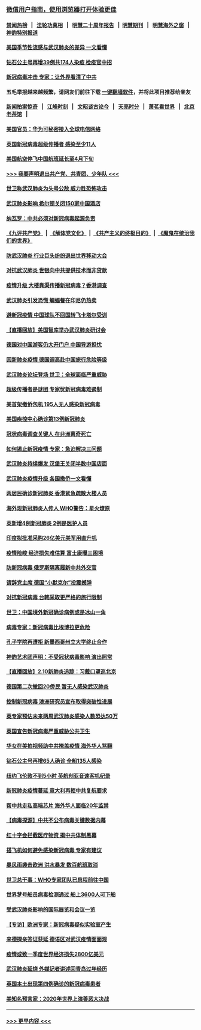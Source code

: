 ### [微信用户指南，使用浏览器打开体验更佳](https://github.com/gfw-breaker/banned-news1/blob/master/indexes/wechat-guide.md?t=0)
#### [禁闻热榜](热点新闻.md?t=0)  &nbsp;&nbsp;|&nbsp;&nbsp; [法轮功真相](https://github.com/gfw-breaker/truth/blob/master/README.md?t=0) &nbsp;&nbsp;|&nbsp;&nbsp; [明慧二十周年报告](https://github.com/gfw-breaker/mh-reports/blob/master/README.md?t=0) &nbsp;&nbsp;|&nbsp;&nbsp;[明慧期刊](https://github.com/gfw-breaker/mh-qikan) &nbsp;&nbsp;|&nbsp;&nbsp; [明慧海外之窗](https://github.com/gfw-breaker/mh-news/blob/master/README.md?t=0) &nbsp;&nbsp;|&nbsp;&nbsp; [神韵特别报道](https://github.com/gfw-breaker/mh-news/blob/master/shenyun.md?t=0)
#### [美国季节性流感与武汉肺炎的差异 一文看懂](../pages/nsc418/n11862428.md?t=02122122) 
#### [钻石公主号再增39例共174人染疫 检疫官中招](../pages/nsc418/n11862422.md?t=02122122) 
#### [新冠病毒冲击 专家：让外界看清了中共](../pages/nsc418/n11862280.md?t=02122122) 
#### 五毛举报越来越频繁，请网友们前往下载 [一键翻墙软件](https://github.com/gfw-breaker/ssr-accounts)，并将此项目推荐给亲友
#### [新闻拍案惊奇](https://github.com/gfw-breaker/banned-news1/blob/master/pages/link4.md) &nbsp;&nbsp;|&nbsp;&nbsp; [江峰时刻](https://github.com/gfw-breaker/banned-news1/blob/master/pages/link4.md) &nbsp;&nbsp;|&nbsp;&nbsp; [文昭谈古论今](https://github.com/gfw-breaker/banned-news1/blob/master/pages/link4.md) &nbsp;&nbsp;|&nbsp;&nbsp; [天亮时分](https://github.com/gfw-breaker/banned-news1/blob/master/pages/link4.md) &nbsp;&nbsp;|&nbsp;&nbsp; [萧茗看世界](https://github.com/gfw-breaker/banned-news1/blob/master/pages/link4.md) &nbsp;&nbsp;|&nbsp;&nbsp; [北京老茶馆](https://github.com/gfw-breaker/banned-news1/blob/master/pages/link4.md) &nbsp;&nbsp;|&nbsp;&nbsp; 
#### [美国官员：华为可秘密接入全球电信网络](../pages/nsc418/n11862122.md?t=02122122) 
#### [英国新冠病毒超级传播者 感染至少11人](../pages/nsc418/n11862023.md?t=02122122) 
#### [美国航空停飞中国航班延长至4月下旬](../pages/nsc418/n11861970.md?t=02122122) 
#### [>>> 我要声明退出共产党、共青团、少年队 <<<](https://github.com/begood0513/goodnews/blob/master/quit/letter.md) 
#### [世卫称武汉肺炎为头号公敌 威力胜恐怖攻击](../pages/nsc418/n11861982.md?t=02122122) 
#### [武汉肺炎影响 希尔顿关闭150家中国酒店](../pages/nsc418/n11859887.md?t=02122122) 
#### [纳瓦罗：中共必须对新冠病毒起源负责](../pages/nsc418/n11861810.md?t=02122122) 
#### [《九评共产党》](https://github.com/begood0513/9ping.md/blob/master/README.md) &nbsp;|&nbsp; [《解体党文化》](../../../../jtdwh.md/blob/master/README.md)  &nbsp;|&nbsp; [《共产主义的终极目的》](../../../../gczydzjmd.md/blob/master/README.md) &nbsp;|&nbsp; [《魔鬼在统治我们的世界》](../../../../mgztzwmdsj.md/blob/master/README.md) 
#### [防武汉肺炎 行业巨头纷纷退出世界移动大会](../pages/nsc418/n11861795.md?t=02122122) 
#### [对抗武汉肺炎 世银向中共提供技术而非贷款](../pages/nsc418/n11861652.md?t=02122122) 
#### [疫情升级 大楼粪渠传播新冠病毒？香港调查](../pages/nsc418/n11861556.md?t=02122122) 
#### [武汉肺炎引发恐慌 蝙蝠餐在印尼仍热卖](../pages/nsc418/n11861352.md?t=02122122) 
#### [避新冠疫情 中国球队不回国转飞卡塔尔受训](../pages/nsc418/n11861447.md?t=02122122) 
#### [【直播回放】美国智库举办武汉肺炎研讨会](../pages/nsc418/n11859838.md?t=02122122) 
#### [德国对中国游客仍大开门户 中国导游担忧](../pages/nsc418/n11861144.md?t=02122122) 
#### [因新肺炎疫情 德国调高赴中国旅行危险等级](../pages/nsc418/n11861064.md?t=02122122) 
#### [武汉肺炎论坛登场 世卫：全球面临严重威胁](../pages/nsc418/n11860999.md?t=02122122) 
#### [超级传播者是谜团 专家忧新冠病毒难遏制](../pages/nsc418/n11859686.md?t=02122122) 
#### [美首架撤侨包机 195人无人感染新冠病毒](../pages/nsc418/n11859908.md?t=02122122) 
#### [美国疾控中心确诊第13例新冠肺炎](../pages/nsc418/n11859966.md?t=02122122) 
#### [冠状病毒调查关键人 在非洲离奇死亡](../pages/nsc418/n11859798.md?t=02122122) 
#### [如何遏止新冠疫情 专家：急迫解决三问题](../pages/nsc418/n11859685.md?t=02122122) 
#### [武汉肺炎持续爆发 汉堡王关闭半数中国店面](../pages/nsc418/n11859365.md?t=02122122) 
#### [武汉肺炎疫情升级 各国撤侨一文看懂](../pages/nsc418/n11859313.md?t=02122122) 
#### [两居民确诊新冠肺炎 香港紧急疏散大楼人员](../pages/nsc418/n11859332.md?t=02122122) 
#### [海外现新冠肺炎人传人 WHO警告：星火燎原](../pages/nsc418/n11859252.md?t=02122122) 
#### [英新增4例新冠肺炎 2例是医护人员](../pages/nsc418/n11856625.md?t=02122122) 
#### [印度拟批准采购26亿美元美军用直升机](../pages/nsc418/n11859143.md?t=02122122) 
#### [疫情险峻 经济损失难估算 富士康曝三困境](../pages/nsc418/n11859120.md?t=02122122) 
#### [防新冠病毒 俄罗斯隔离履新中共外交官](../pages/nsc418/n11859079.md?t=02122122) 
#### [请辞党主席 德国“小默克尔”投震撼弹](../pages/nsc418/n11858583.md?t=02122122) 
#### [对抗新冠病毒 台韩采取更严格的旅行限制](../pages/nsc418/n11858936.md?t=02122122) 
#### [世卫：中国境外新冠确诊病例或是冰山一角](../pages/nsc418/n11858781.md?t=02122122) 
#### [病毒专家：新冠病毒比埃博拉更危险](../pages/nsc418/n11858572.md?t=02122122) 
#### [孔子学院再遭拒 新墨西哥州立大学终止合作](../pages/nsc418/n11858661.md?t=02122122) 
#### [神韵艺术团声明：不受冠状病毒影响 演出照常](../pages/nsc418/n11858801.md?t=02122122) 
#### [【直播回放】2.10新肺炎追踪：习戴口罩巡北京](../pages/nsc418/n11858548.md?t=02122122) 
#### [德国第二次撤回20侨民 暂无人感染武汉肺炎](../pages/nsc418/n11858633.md?t=02122122) 
#### [控制新冠病毒 澳洲研究员宣布取得突破性进展](../pages/nsc418/n11858505.md?t=02122122) 
#### [英专家预估未来两周武汉肺炎感染人数恐达50万](../pages/nsc418/n11857886.md?t=02122122) 
#### [英国宣告新冠病毒严重威胁公共卫生](../pages/nsc418/n11858285.md?t=02122122) 
#### [华女在美拍视频助中共掩盖疫情 海外华人骂翻](../pages/nsc418/n11857407.md?t=02122122) 
#### [钻石公主号再增65人确诊 全船135人感染](../pages/nsc418/n11857366.md?t=02122122) 
#### [纽约飞伦敦不到5小时 英航创亚音速客机纪录](../pages/nsc418/n11857405.md?t=02122122) 
#### [新冠肺炎疫情蔓延 意大利再拒中共复航要求](../pages/nsc418/n11857200.md?t=02122122) 
#### [帮中共走私高端芯片 海外华人面临20年监禁](../pages/nsc418/n11855016.md?t=02122122) 
#### [【病毒探源】中共不公布病毒关键数据内幕](../pages/nsc418/n11856584.md?t=02122122) 
#### [红十字会拦截医疗物资 揭中共体制黑幕](../pages/nsc418/n11856750.md?t=02122122) 
#### [搭飞机如何避免感染新冠病毒 专家有建议](../pages/nsc418/n11853427.md?t=02122122) 
#### [暴风雨袭击欧洲 洪水暴发 数百航班取消](../pages/nsc418/n11856453.md?t=02122122) 
#### [世卫总干事：WHO专家团队已启程前往中国](../pages/nsc418/n11856612.md?t=02122122) 
#### [世界梦号船员病毒检测通过 船上3600人可下船](../pages/nsc418/n11856520.md?t=02122122) 
#### [受武汉肺炎影响的国际展览和会议一览](../pages/nsc418/n11856420.md?t=02122122) 
#### [【专访】欧洲专家：新冠病毒疑似实验室产生](../pages/nsc418/n11856378.md?t=02122122) 
#### [来德探亲签证获延 德语区对武汉疫情面面观](../pages/nsc418/n11856283.md?t=02122122) 
#### [疫情或致一季度世界经济损失2800亿美元](../pages/nsc418/n11855639.md?t=02122122) 
#### [武汉肺炎延烧 外媒记者讲述回青岛过年经历](../pages/nsc418/n11856159.md?t=02122122) 
#### [英国本土出现第四例确诊的新冠病毒患者](../pages/nsc418/n11855930.md?t=02122122) 
#### [美知名预言家：2020年世界上演善恶大决战](../pages/nsc418/n11855418.md?t=02122122) 

----
#### [ >>> 更早内容 <<< ](../indexes/nsc418-earlier.md)
